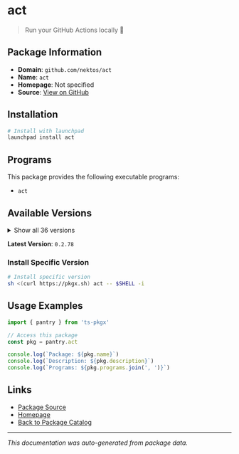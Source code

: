 # act

> Run your GitHub Actions locally 🚀

## Package Information

- **Domain**: `github.com/nektos/act`
- **Name**: `act`
- **Homepage**: Not specified
- **Source**: [View on GitHub](https://github.com/pkgxdev/pantry/tree/main/projects/github.com/nektos/act/package.yml)

## Installation

```bash
# Install with launchpad
launchpad install act
```

## Programs

This package provides the following executable programs:

- `act`

## Available Versions

<details>
<summary>Show all 36 versions</summary>

- `0.2.78`, `0.2.77`, `0.2.76`, `0.2.75`, `0.2.74`
- `0.2.73`, `0.2.72`, `0.2.71`, `0.2.70`, `0.2.69`
- `0.2.68`, `0.2.67`, `0.2.66`, `0.2.65`, `0.2.64`
- `0.2.63`, `0.2.62`, `0.2.61`, `0.2.60`, `0.2.59`
- `0.2.58`, `0.2.57`, `0.2.56`, `0.2.55`, `0.2.54`
- `0.2.53`, `0.2.52`, `0.2.51`, `0.2.50`, `0.2.49`
- `0.2.48`, `0.2.47`, `0.2.46`, `0.2.45`, `0.2.44`
- `0.2.43`

</details>

**Latest Version**: `0.2.78`

### Install Specific Version

```bash
# Install specific version
sh <(curl https://pkgx.sh) act -- $SHELL -i
```

## Usage Examples

```typescript
import { pantry } from 'ts-pkgx'

// Access this package
const pkg = pantry.act

console.log(`Package: ${pkg.name}`)
console.log(`Description: ${pkg.description}`)
console.log(`Programs: ${pkg.programs.join(', ')}`)
```

## Links

- [Package Source](https://github.com/pkgxdev/pantry/tree/main/projects/github.com/nektos/act/package.yml)
- [Homepage](#)
- [Back to Package Catalog](../../package-catalog.md)

---

*This documentation was auto-generated from package data.*
